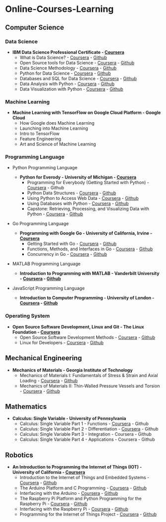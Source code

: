 # Online-Courses-Learning

## Computer Science

### Data Science
* <b>IBM Data Science Professional Certificate - <a target="_blank" href="https://www.coursera.org/specializations/ibm-data-science-professional-certificate">Coursera</a></b>
    * What is Data Science? - <a target="_blank" href="https://www.coursera.org/learn/what-is-datascience">Coursera</a> - <a target="_blank" href="https://github.com/MrinmoiHossain/Online-Courses-Learning/tree/master/Coursera/What%20is%20Data%20Science">Github</a>
    * Open Source tools for Data Science - <a target="_blank" href="https://www.coursera.org/learn/open-source-tools-for-data-science">Coursera</a> - <a target="_blank" href="https://github.com/MrinmoiHossain/Online-Courses-Learning/tree/master/Coursera/Open%20Source%20tools%20for%20Data%20Science">Github</a>
    * Data Science Methodology - <a target="_blank" href="https://www.coursera.org/learn/data-science-methodology">Coursera</a> - <a target="_blank" href="https://github.com/MrinmoiHossain/Online-Courses-Learning/tree/master/Coursera/Data%20Science%20Methodology">Github</a>
    * Python for Data Science - <a target="_blank" href="https://www.coursera.org/learn/python-for-applied-data-science">Coursera</a> - <a target="_blank" href="https://github.com/MrinmoiHossain/Online-Courses-Learning/tree/master/Coursera/Python%20for%20Data%20Science-IBM">Github</a>
    * Databases and SQL for Data Science - <a target="_blank" href="https://www.coursera.org/learn/sql-data-science">Coursera</a> - <a target="_blank" href="https://github.com/MrinmoiHossain/Online-Courses-Learning/tree/master/Coursera/Databases%20and%20SQL%20for%20Data%20Science-IBM">Github</a>
    * Data Analysis with Python - <a target="_blank" href="https://www.coursera.org/learn/data-analysis-with-python">Coursera</a> - <a target="_blank" href="https://github.com/MrinmoiHossain/Online-Courses-Learning/tree/master/Coursera/Data%20Analysis%20with%20Python-IBM">Github</a>
    * Data Visualization with Python - <a target="_blank" href="https://www.coursera.org/learn/python-for-data-visualization">Coursera</a> - <a target="_blank" href="https://github.com/MrinmoiHossain/Online-Courses-Learning/tree/master/Coursera/Data%20Visualization%20with%20Python-IBM">Github</a>

### Machine Learning
* <b>Machine Learning with TensorFlow on Google Cloud Platform - Google Cloud</b>
    * How Google does Machine Learning
    * Launching into Machine Learning
    * Intro to TensorFlow
    * Feature Engineering
    * Art and Science of Machine Learning

### Programming Language
* Python Programming Language
    * <b>Python for Everody - University of Michigan - <a target="_blank" href="https://www.coursera.org/specializations/python">Coursera</a></b>
        * Programming for Everybody (Getting Started with Python) - <a target="_blank" href="https://www.coursera.org/learn/python">Coursera</a> - Github
        * Python Data Structures - <a target="_blank" href="https://www.coursera.org/learn/python-data">Coursera</a> - <a target="_blank" href="https://github.com/MrinmoiHossain/Online-Courses-Learning/tree/master/Coursera/Python%20Data%20Structures">Github</a>
        * Using Python to Access Web Data - <a target="_blank" href="https://www.coursera.org/learn/python-network-data">Coursera</a> - <a target="_blank" href="https://github.com/MrinmoiHossain/Online-Courses-Learning/tree/master/Coursera/Using%20Python%20to%20Access%20Web%20Data">Github</a>
        * Using Databases with Python - <a target="_blank" href="https://www.coursera.org/learn/python-databases">Coursera</a> - <a target="_blank" href="https://github.com/MrinmoiHossain/Online-Courses-Learning/tree/master/Coursera/Using%20Databases%20with%20Python">Github</a>
        * Capstone: Retrieving, Processing, and Visualizing Data with Python - <a target="_blank" href="https://www.coursera.org/learn/python-data-visualization">Coursera</a> - <a target="_blank" href="https://github.com/MrinmoiHossain/Online-Courses-Learning/tree/master/Coursera/Capstone%20Retrieving%2C%20Processing%2C%20and%20Visualizing%20Data%20with%20Python">Github</a>

* Go Programming Language
    * <b>Programming with Google Go - University of California, Irvine - <a target="_blank" href="https://www.coursera.org/specializations/google-golang">Coursera</a></b>
        * Getting Started with Go - <a target="_blank" href="https://www.coursera.org/learn/golang-getting-started">Coursera</a> - <a target="_blank" href="https://github.com/MrinmoiHossain/Online-Courses-Learning/tree/master/Coursera/Getting%20Started%20with%20Go">Github</a>
        * Functions, Methods, and Interfaces in Go - <a target="_blank" href="https://www.coursera.org/learn/golang-functions-methods">Coursera</a> - <a target="_blank" href="https://github.com/MrinmoiHossain/Online-Courses-Learning/tree/master/Coursera/Functions%2C%20Methods%2C%20and%20Interfaces%20in%20Go">Github</a>
        * Concurrency in Go - <a target="_blank" href="https://www.coursera.org/learn/golang-concurrency">Coursera</a> - <a target="_blank" href="https://github.com/MrinmoiHossain/Online-Courses-Learning/tree/master/Coursera/Concurrency%20in%20Go">Github</a>

* MATLAB Programming Language
    * <b>Introduction to Programming with MATLAB - Vanderbilt University - <a target="_blank" href="https://www.coursera.org/learn/matlab">Coursera</a> - <a target="_blank" href="https://github.com/MrinmoiHossain/Online-Courses-Learning/tree/master/Coursera/Introduction%20to%20Programming%20with%20MATLAB">Github</a></b>

* JavaScript Programming Language
    * <b>Introduction to Computer Programming - University of London - <a target="_blank" href="https://www.coursera.org/learn/introduction-to-computer-programming">Coursera</a> - <a target="_blank" href="https://github.com/MrinmoiHossain/Online-Courses-Learning/tree/master/Coursera/Introduction%20to%20Computer%20Programming">Github</a></b>

### Operating System
* <b>Open Source Software Development, Linux and Git - The Linux Foundation - <a target="_blank" href="https://www.coursera.org/specializations/oss-development-linux-git">Coursera</a></b>
    * Open Source Software Development Methods - <a target="_blank" href="https://www.coursera.org/learn/open-source-software-development-methods">Coursera</a> - <a target="_blank" href="https://github.com/MrinmoiHossain/Online-Courses-Learning/tree/master/Coursera/Open%20Source%20Software%20Development%20Methods">Github</a>
    * Linux for Developers - <a target="_blank" href="https://www.coursera.org/learn/linux-for-developers">Coursera</a> - <a target="_blank" href="https://github.com/MrinmoiHossain/Online-Courses-Learning/tree/master/Coursera/Linux%20for%20Developers">Github</a>


## Mechanical Engineering
* <b>Mechanics of Materials - Georgia Institute of Technology</b>
    * Mechanics of Materials I: Fundamentals of Stress & Strain and Axial Loading - <a target="_blank" href="https://www.coursera.org/learn/mechanics-1">Coursera</a> - <a target="_blank" href="https://github.com/MrinmoiHossain/Online-Courses-Learning/tree/master/Coursera/Mechanics%20of%20Materials-I%20Fundamentals%20of%20Stress%20%26%20Strain%20and%20Axial%20Loading/CourseMaterials">Github</a>
    * Mechanics of Materials II: Thin-Walled Pressure Vessels and Torsion - <a target="_blank" href="https://www.coursera.org/learn/mechanics2">Coursera</a> - <a target="_blank" href="https://github.com/MrinmoiHossain/Online-Courses-Learning/tree/master/Coursera/Mechanics%20of%20Materials-II%20Thin-Walled%20Pressure%20Vessels%20and%20Torsion">Github</a>

## Mathematics
* <b>Calculus: Single Variable - University of Pennsylvania</b>
    * Calculus: Single Variable Part 1 - Functions - <a target="_blank" href="https://www.coursera.org/learn/single-variable-calculus">Coursera</a> - Github
    * Calculus: Single Variable Part 2 - Differentiation - <a target="_blank" href="https://www.coursera.org/learn/differentiation-calculus">Coursera</a> - Github
    * Calculus: Single Variable Part 3 - Integration - Coursera - Github
    * Calculus: Single Variable Part 4 - Applications - Coursera - Github

## Robotics
* <b>An Introduction to Programming the Internet of Things (IOT) - University of California - <a target="_blank" href="https://www.coursera.org/specializations/iot">Coursera</a></b>
    * Introduction to the Internet of Things and Embedded Systems - <a target="_blank" href="https://www.coursera.org/learn/iot">Coursera</a> - <a target="_blank" href="https://github.com/MrinmoiHossain/Online-Courses-Learning/tree/master/Coursera/Introduction%20to%20the%20Internet%20of%20Things%20and%20Embedded%20Systems">Github</a>
    * The Arduino Platform and C Programming - <a target="_blank" href="https://www.coursera.org/learn/arduino-platform">Coursera</a> - <a target="_blank" href="https://github.com/MrinmoiHossain/Online-Courses-Learning/tree/master/Coursera/The%20Arduino%20Platform%20and%20C%20Programming">Github</a>
    * Interfacing with the Arduino - <a target="_blank" href="https://www.coursera.org/learn/interface-with-arduino">Coursera</a> - <a target="_blank" href="https://github.com/MrinmoiHossain/Online-Courses-Learning/tree/master/Coursera/Interfacing%20with%20the%20Arduino">Github</a>
    * The Raspberry Pi Platform and Python Programming for the Raspberry Pi - <a target="_blank" href="https://www.coursera.org/learn/raspberry-pi-platform">Coursera</a> - <a target="_blank" href="https://github.com/MrinmoiHossain/Online-Courses-Learning/tree/master/Coursera/The%20Raspberry%20Pi%20Platform%20and%20Python%20Programming%20for%20the%20Raspberry%20Pi">Github</a>
    * Interfacing with the Raspberry Pi - <a target="_blank" href="https://www.coursera.org/learn/raspberry-pi-interface">Coursera</a> - <a target="_blank" href="https://github.com/MrinmoiHossain/Online-Courses-Learning/tree/master/Coursera/Interfacing%20with%20the%20Raspberry%20Pi">Github</a>
    * Programming for the Internet of Things Project - <a target="_blank" href="https://www.coursera.org/learn/internet-of-things-project">Coursera</a> - <a target="_blank" href="https://github.com/MrinmoiHossain/Online-Courses-Learning/tree/master/Coursera/Programming%20for%20the%20Internet%20of%20Things%20Project">Github</a>

